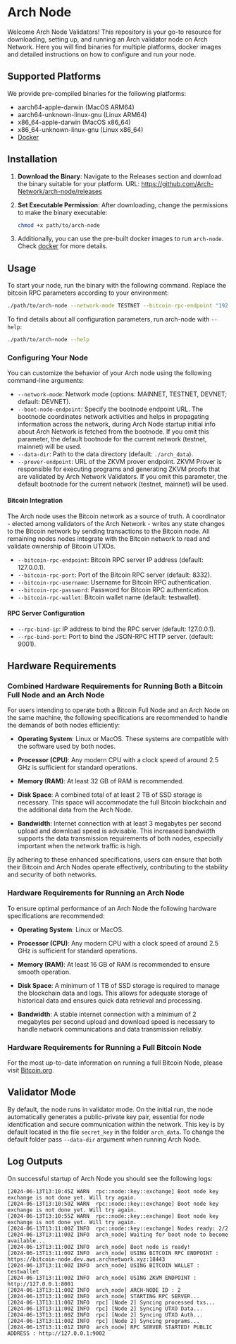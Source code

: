 # Arch Node

Welcome Arch Node Validators! This repository is your go-to resource for downloading, setting up, and running an Arch validator node on Arch Network. Here you will find binaries for multiple platforms, docker images and detailed instructions on how to configure and run your node.

## Supported Platforms

We provide pre-compiled binaries for the following platforms:

- aarch64-apple-darwin (MacOS ARM64)
- aarch64-unknown-linux-gnu (Linux ARM64)
- x86_64-apple-darwin (MacOS x86_64)
- x86_64-unknown-linux-gnu (Linux x86_64)
- [Docker](./docker)

## Installation

1. **Download the Binary**: Navigate to the Releases section and download the binary suitable for your platform.
   URL: https://github.com/Arch-Network/arch-node/releases

2. **Set Executable Permission**: After downloading, change the permissions to make the binary executable:
   ```bash
   chmod +x path/to/arch-node
   ```

3. Additionally, you can use the pre-built docker images to run `arch-node`. Check [docker](./docker) for more details.

## Usage

To start your node, run the binary with the following command. Replace the bitcoin RPC parameters according to your environment:
```bash
./path/to/arch-node --network-mode TESTNET --bitcoin-rpc-endpoint "192.168.1.100" --bitcoin-rpc-port 18332 --bitcoin-rpc-username "user" --bitcoin-rpc-password "pass" --bitcoin-rpc-wallet "mywallet"
```

To find details about all configuration parameters, run arch-node with `--help`:
```bash
./path/to/arch-node --help
```

### Configuring Your Node

You can customize the behavior of your Arch node using the following command-line arguments:

- ```--network-mode```: Network mode (options: MAINNET, TESTNET, DEVNET; default: DEVNET).
- ```--boot-node-endpoint```: Specify the bootnode endpoint URL. The bootnode coordinates network activities and helps in propagating information across the network, during Arch Node startup initial info about Arch Network is fetched from the bootnode. If you omit this parameter, the default bootnode for the current network (testnet, mainnet) will be used.
- ```--data-dir```: Path to the data directory (default: ```./arch_data```).
- ```--prover-endpoint```: URL of the ZKVM prover endpoint. ZKVM Prover is responsible for executing programs and generating ZKVM proofs that are validated by Arch Network Validators. If you omit this parameter, the default bootnode for the current network (testnet, mainnet) will be used.

#### Bitcoin Integration
The Arch node uses the Bitcoin network as a source of truth. A coordinator - elected among validators of the Arch Network - writes any state changes to the Bitcoin network by sending transactions to the Bitcoin node. All remaining nodes nodes integrate with the Bitcoin network to read and validate ownership of Bitcoin UTXOs.

- ```--bitcoin-rpc-endpoint```: Bitcoin RPC server IP address (default: 127.0.0.1).
- ```--bitcoin-rpc-port```: Port of the Bitcoin RPC server (default: 8332).
- ```--bitcoin-rpc-username```: Username for Bitcoin RPC authentication.
- ```--bitcoin-rpc-password```: Password for Bitcoin RPC authentication.
- ```--bitcoin-rpc-wallet```: Bitcoin wallet name (default: testwallet).

#### RPC Server Configuration

- ```--rpc-bind-ip```: IP address to bind the RPC server (default: 127.0.0.1).
- ```--rpc-bind-port```: Port to bind the JSON-RPC HTTP server. (default: 9001).

## Hardware Requirements

### Combined Hardware Requirements for Running Both a Bitcoin Full Node and an Arch Node

For users intending to operate both a Bitcoin Full Node and an Arch Node on the same machine, the following specifications are recommended to handle the demands of both nodes efficiently:

- **Operating System**: Linux or MacOS. These systems are compatible with the software used by both nodes.

- **Processor (CPU)**: Any modern CPU with a clock speed of around 2.5 GHz is sufficient for standard operations.

- **Memory (RAM)**: At least 32 GB of RAM is recommended.

- **Disk Space**: A combined total of at least 2 TB of SSD storage is necessary. This space will accommodate the full Bitcoin blockchain and the additional data from the Arch Node.

- **Bandwidth**: Internet connection with at least 3 megabytes per second upload and download speed is advisable. This increased bandwidth supports the data transmission requirements of both nodes, especially important when the network traffic is high.

By adhering to these enhanced specifications, users can ensure that both their Bitcoin and Arch Nodes operate effectively, contributing to the stability and security of both networks.

### Hardware Requirements for Running an Arch Node

To ensure optimal performance of an Arch Node the following hardware specifications are recommended:

- **Operating System**: Linux or MacOS.

- **Processor (CPU)**: Any modern CPU with a clock speed of around 2.5 GHz is sufficient for standard operations.

- **Memory (RAM)**: At least 16 GB of RAM is recommended to ensure smooth operation.

- **Disk Space**: A minimum of 1 TB of SSD storage is required to manage the blockchain data and logs. This allows for adequate storage of historical data and ensures quick data retrieval and processing.

- **Bandwidth**: A stable internet connection with a minimum of 2 megabytes per second upload and download speed is necessary to handle network communications and data transmission reliably.

### Hardware Requirements for Running a Full Bitcoin Node
For the most up-to-date information on running a full Bitcoin Node, please visit [Bitcoin.org](https://bitcoin.org/en/full-node).

## Validator Mode
By default, the node runs in validator mode. On the initial run, the node automatically generates a public-private key pair, essential for node identification and secure communication within the network. This key is by default located in the file ```secret_key``` in the folder ```arch_data```. To change the default folder pass ```--data-dir``` argument when running Arch Node.

## Log Outputs
On successful startup of Arch Node you should see the following logs:
```
[2024-06-13T13:10:45Z WARN  rpc::node::key::exchange] Boot node key exchange is not done yet. Will try again.
[2024-06-13T13:10:50Z WARN  rpc::node::key::exchange] Boot node key exchange is not done yet. Will try again.
[2024-06-13T13:10:55Z WARN  rpc::node::key::exchange] Boot node key exchange is not done yet. Will try again.
[2024-06-13T13:11:00Z INFO  rpc::node::key::exchange] Nodes ready: 2/2
[2024-06-13T13:11:00Z INFO  arch_node] Waiting for boot node to become available...
[2024-06-13T13:11:00Z INFO  arch_node] Boot node is ready!
[2024-06-13T13:11:00Z INFO  arch_node] USING BITCOIN RPC ENDPOINT : https://bitcoin-node.dev.aws.archnetwork.xyz:18443
[2024-06-13T13:11:00Z INFO  arch_node] USING BITCOIN WALLET : testwallet
[2024-06-13T13:11:00Z INFO  arch_node] USING ZKVM ENDPOINT : http://127.0.0.1:8001
[2024-06-13T13:11:00Z INFO  arch_node] ARCH-NODE ID : 2
[2024-06-13T13:11:00Z INFO  arch_node] STARTING RPC SERVER...
[2024-06-13T13:11:00Z INFO  rpc] [Node 2] Syncing processed txs...
[2024-06-13T13:11:00Z INFO  rpc] [Node 2] Syncing UTXO Data...
[2024-06-13T13:11:00Z INFO  rpc] [Node 2] Syncing UTXO Auth...
[2024-06-13T13:11:00Z INFO  rpc] [Node 2] Syncing programs...
[2024-06-13T13:11:01Z INFO  arch_node] RPC SERVER STARTED! PUBLIC ADDRESS : http://127.0.0.1:9002
```
